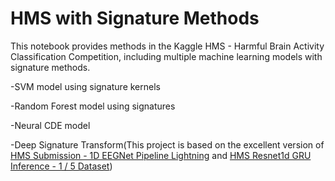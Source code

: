 # HMS with Signature Methods
This notebook provides methods in the Kaggle HMS - Harmful Brain Activity Classification Competition, including multiple machine learning models with signature methods.  

-SVM model using signature kernels

-Random Forest model using signatures

-Neural CDE model

-Deep Signature Transform(This project is based on the excellent version of [HMS Submission - 1D EEGNet Pipeline Lightning](https://www.kaggle.com/code/nvveew/hms-submission-1d-eegnet-pipeline-lightning) and [HMS Resnet1d GRU Inference - 1 / 5 Dataset](https://www.kaggle.com/code/konstantinboyko/hms-resnet1d-gru-inference-1-5-dataset))
